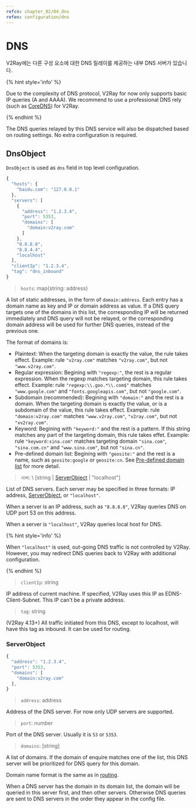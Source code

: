 ```yaml
---
refcn: chapter_02/04_dns
refen: configuration/dns
---
```


# DNS

V2Ray에는 다른 구성 요소에 대한 DNS 릴레이를 제공하는 내부 DNS 서버가 있습니다.

{% hint style='info' %}

Due to the complexity of DNS protocol, V2Ray for now only supports basic IP queries (A and AAAA). We recommend to use a professional DNS rely (such as [CoreDNS](https://coredns.io/)) for V2Ray.

{% endhint %}

The DNS queries relayed by this DNS service will also be dispatched based on routing settings. No extra configuration is required.

## DnsObject

`DnsObject` is used as `dns` field in top level configuration.

```javascript
{
  "hosts": {
    "baidu.com": "127.0.0.1"
  },
  "servers": [
    {
      "address": "1.2.3.4",
      "port": 5353,
      "domains": [
        "domain:v2ray.com"
      ]
    },
    "8.8.8.8",
    "8.8.4.4",
    "localhost"
  ],
  "clientIp": "1.2.3.4",
  "tag": "dns_inbound"
}
```

> `hosts`: map{string: address}

A list of static addresses, in the form of `domain:address`. Each entry has a domain name as key and IP or domain address as value. If a DNS query targets one of the domains in this list, the corresponding IP will be returned immediately and DNS query will not be relayed, or the corresponding domain address will be used for further DNS queries, instead of the previous one.

The format of domains is:

* Plaintext: When the targeting domain is exactly the value, the rule takes effect. Example: rule `"v2ray.com"` matches `"v2ray.com"`, but not `"www.v2ray.com"`.
* Regular expression: Begining with `"regexp:"`, the rest is a regular expression. When the regexp matches targeting domain, this rule takes effect. Example: rule `"regexp:\\.goo.*\\.com$"` matches `"www.google.com"` and `"fonts.googleapis.com"`, but not `"google.com"`.
* Subdomain (recommended): Begining with `"domain:"` and the rest is a domain. When the targeting domain is exactly the value, or is a subdomain of the value, this rule takes effect. Example: rule `"domain:v2ray.com"` matches `"www.v2ray.com"`, `"v2ray.com"`, but not `"xv2ray.com"`.
* Keyword: Begining with `"keyword:"` and the rest is a pattern. If this string matches any part of the targeting domain, this rule takes effet. Example: rule `"keyword:sina.com"` matches targeting domain `"sina.com"`, `"sina.com.cn"` and `"www.sina.com"`, but not `"sina.cn"`.
* Pre-defined domain list: Begining with `"geosite:"` and the rest is a name, such as `geosite:google` or `geosite:cn`. See [Pre-defined domain list](routing.md#pre-defined-domain-lists) for more detail.

> `서버`: \ [string | [ServerObject](#serverobject) | "localhost"\]

List of DNS servers. Each server may be specified in three formats: IP address, [ServerObject](#serverobject), or `"localhost"`.

When a server is an IP address, such as `"8.8.8.8"`, V2Ray queries DNS on UDP port 53 on this address.

When a server is `"localhost"`, V2Ray queries local host for DNS.

{% hint style='info' %}

When `"localhost"` is used, out-going DNS traffic is not controlled by V2Ray. However, you may redirect DNS queries back to V2Ray with additional configuration.

{% endhint %}

> `clientIp`: string

IP address of current machine. If specified, V2Ray uses this IP as EDNS-Client-Subnet. This IP can't be a private address.

> `tag`: string

(V2Ray 4.13+) All traffic initiated from this DNS, except to localhost, will have this tag as inbound. It can be used for routing.

### ServerObject

```javascript
{
  "address": "1.2.3.4",
  "port": 5353,
  "domains": [
    "domain:v2ray.com"
  ],
}
```

> `address`: address

Address of the DNS server. For now only UDP servers are supported.

> `port`: number

Port of the DNS server. Usually it is `53` or `5353`.

> `domains`: \[string\]

A list of domains. If the domain of enquire matches one of the list, this DNS server will be prioritized for DNS query for this domain.

Domain name format is the same as in [routing](routing.md).

When a DNS server has the domain in its domain list, the domain will be queried in this server first, and then other servers. Otherwise DNS queries are sent to DNS servers in the order they appear in the config file.